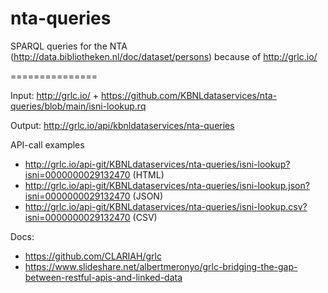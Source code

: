 # nta-queries
SPARQL queries for the NTA (http://data.bibliotheken.nl/doc/dataset/persons) because of http://grlc.io/

===============

Input: http://grlc.io/ + https://github.com/KBNLdataservices/nta-queries/blob/main/isni-lookup.rq

Output: http://grlc.io/api/kbnldataservices/nta-queries

API-call examples
- http://grlc.io/api-git/KBNLdataservices/nta-queries/isni-lookup?isni=0000000029132470 (HTML)
- http://grlc.io/api-git/KBNLdataservices/nta-queries/isni-lookup.json?isni=0000000029132470 (JSON)
- http://grlc.io/api-git/KBNLdataservices/nta-queries/isni-lookup.csv?isni=0000000029132470 (CSV)

Docs:
- https://github.com/CLARIAH/grlc
- https://www.slideshare.net/albertmeronyo/grlc-bridging-the-gap-between-restful-apis-and-linked-data

